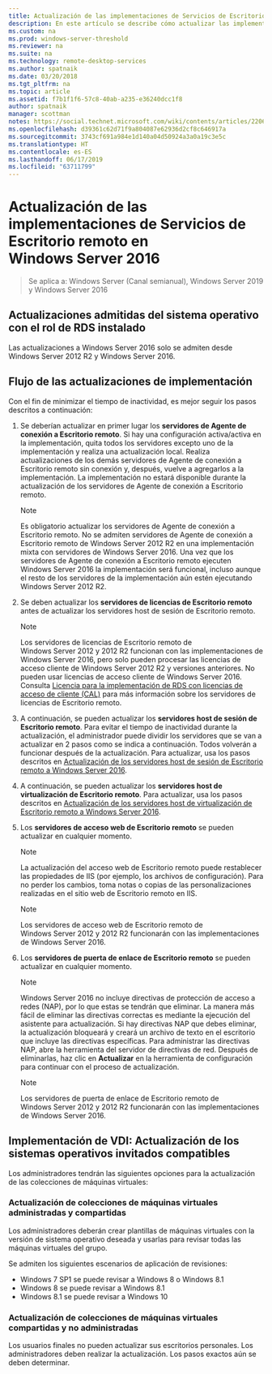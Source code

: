```yaml
---
title: Actualización de las implementaciones de Servicios de Escritorio remoto en Windows Server 2016
description: En este artículo se describe cómo actualizar las implementaciones existentes de Servicios de Escritorio remoto a Windows Server 2016.
ms.custom: na
ms.prod: windows-server-threshold
ms.reviewer: na
ms.suite: na
ms.technology: remote-desktop-services
ms.author: spatnaik
ms.date: 03/20/2018
ms.tgt_pltfrm: na
ms.topic: article
ms.assetid: f7b1f1f6-57c8-40ab-a235-e36240dcc1f8
author: spatnaik
manager: scottman
notes: https://social.technet.microsoft.com/wiki/contents/articles/22069.remote-desktop-services-upgrade-guidelines-for-windows-server-2012-r2.aspx
ms.openlocfilehash: d39361c62d71f9a804087e62936d2cf8c646917a
ms.sourcegitcommit: 3743cf691a984e1d140a04d50924a3a0a19c3e5c
ms.translationtype: HT
ms.contentlocale: es-ES
ms.lasthandoff: 06/17/2019
ms.locfileid: "63711799"
---
```

# <a name="upgrading-your-remote-desktop-services-deployments-to-windows-server-2016"></a>Actualización de las implementaciones de Servicios de Escritorio remoto en Windows Server 2016

>Se aplica a: Windows Server (Canal semianual), Windows Server 2019 y Windows Server 2016

## <a name="supported-os-upgrades-with-rds-role-installed"></a>Actualizaciones admitidas del sistema operativo con el rol de RDS instalado
Las actualizaciones a Windows Server 2016 solo se admiten desde Windows Server 2012 R2 y Windows Server 2016.

## <a name="flow-for-deployment-upgrades"></a>Flujo de las actualizaciones de implementación
Con el fin de minimizar el tiempo de inactividad, es mejor seguir los pasos descritos a continuación:

1. Se deberían actualizar en primer lugar los **servidores de Agente de conexión a Escritorio remoto**. Si hay una configuración activa/activa en la implementación, quita todos los servidores excepto uno de la implementación y realiza una actualización local. Realiza actualizaciones de los demás servidores de Agente de conexión a Escritorio remoto sin conexión y, después, vuelve a agregarlos a la implementación. La implementación no estará disponible durante la actualización de los servidores de Agente de conexión a Escritorio remoto.

   > [!NOTE] 
   > Es obligatorio actualizar los servidores de Agente de conexión a Escritorio remoto. No se admiten servidores de Agente de conexión a Escritorio remoto de Windows Server 2012 R2 en una implementación mixta con servidores de Windows Server 2016. Una vez que los servidores de Agente de conexión a Escritorio remoto ejecuten Windows Server 2016 la implementación será funcional, incluso aunque el resto de los servidores de la implementación aún estén ejecutando Windows Server 2012 R2.

2. Se deben actualizar los **servidores de licencias de Escritorio remoto** antes de actualizar los servidores host de sesión de Escritorio remoto.
   > [!NOTE] 
   > Los servidores de licencias de Escritorio remoto de Windows Server 2012 y 2012 R2 funcionan con las implementaciones de Windows Server 2016, pero solo pueden procesar las licencias de acceso cliente de Windows Server 2012 R2 y versiones anteriores. No pueden usar licencias de acceso cliente de Windows Server 2016. Consulta [Licencia para la implementación de RDS con licencias de acceso de cliente (CAL)](rds-client-access-license.md) para más información sobre los servidores de licencias de Escritorio remoto.

3. A continuación, se pueden actualizar los **servidores host de sesión de Escritorio remoto**. Para evitar el tiempo de inactividad durante la actualización, el administrador puede dividir los servidores que se van a actualizar en 2 pasos como se indica a continuación. Todos volverán a funcionar después de la actualización. Para actualizar, usa los pasos descritos en [Actualización de los servidores host de sesión de Escritorio remoto a Windows Server 2016](upgrade-to-rdsh.md).

4. A continuación, se pueden actualizar los **servidores host de virtualización de Escritorio remoto**. Para actualizar, usa los pasos descritos en [Actualización de los servidores host de virtualización de Escritorio remoto a Windows Server 2016](upgrade-to-rdvh.md).

5. Los **servidores de acceso web de Escritorio remoto** se pueden actualizar en cualquier momento.
   > [!NOTE]
   > La actualización del acceso web de Escritorio remoto puede restablecer las propiedades de IIS (por ejemplo, los archivos de configuración). Para no perder los cambios, toma notas o copias de las personalizaciones realizadas en el sitio web de Escritorio remoto en IIS.

   > [!NOTE] 
   > Los servidores de acceso web de Escritorio remoto de Windows Server 2012 y 2012 R2 funcionarán con las implementaciones de Windows Server 2016.

6. Los **servidores de puerta de enlace de Escritorio remoto** se pueden actualizar en cualquier momento.
   > [!NOTE]
   > Windows Server 2016 no incluye directivas de protección de acceso a redes (NAP), por lo que estas se tendrán que eliminar. La manera más fácil de eliminar las directivas correctas es mediante la ejecución del asistente para actualización. Si hay directivas NAP que debes eliminar, la actualización bloqueará y creará un archivo de texto en el escritorio que incluye las directivas específicas. Para administrar las directivas NAP, abre la herramienta del servidor de directivas de red. Después de eliminarlas, haz clic en **Actualizar** en la herramienta de configuración para continuar con el proceso de actualización. 

   > [!NOTE] 
   > Los servidores de puerta de enlace de Escritorio remoto de Windows Server 2012 y 2012 R2 funcionarán con las implementaciones de Windows Server 2016.

## <a name="vdi-deployment--supported-guest-os-upgrade"></a>Implementación de VDI: Actualización de los sistemas operativos invitados compatibles
Los administradores tendrán las siguientes opciones para la actualización de las colecciones de máquinas virtuales:

### <a name="upgrade-managed-shared-vm-collections"></a>Actualización de colecciones de máquinas virtuales administradas y compartidas 
Los administradores deberán crear plantillas de máquinas virtuales con la versión de sistema operativo deseada y usarlas para revisar todas las máquinas virtuales del grupo. 

Se admiten los siguientes escenarios de aplicación de revisiones:
- Windows 7 SP1 se puede revisar a Windows 8 o Windows 8.1
- Windows 8 se puede revisar a Windows 8.1
- Windows 8.1 se puede revisar a Windows 10

### <a name="upgrade-unmanaged-shared-vm-collections"></a>Actualización de colecciones de máquinas virtuales compartidas y no administradas 
Los usuarios finales no pueden actualizar sus escritorios personales. Los administradores deben realizar la actualización. Los pasos exactos aún se deben determinar.
